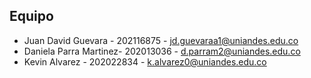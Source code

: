 ## Equipo
- Juan David Guevara - 202116875 - [jd.guevaraa1@uniandes.edu.co](mailto:jd.guevaraa1@uniandes.edu.co)
- Daniela Parra Martinez- 202013036 - [d.parram2@uniandes.edu.co](mailto:d.parram2@uniandes.edu.co)
- Kevin Alvarez - 202022834 - [k.alvarez0@uniandes.edu.co](mailto:k.alvarez0@uniandes.edu.co)
